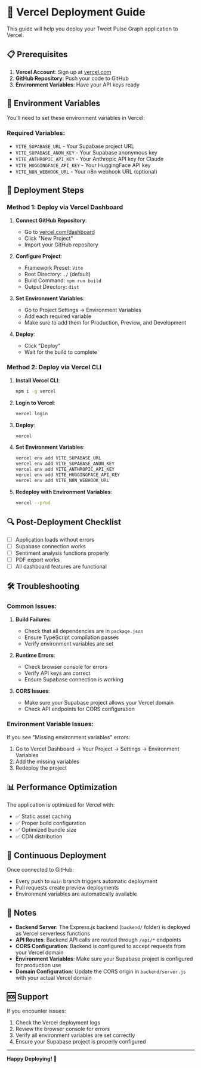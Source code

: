 # 🚀 Vercel Deployment Guide

This guide will help you deploy your Tweet Pulse Graph application to Vercel.

## 📋 Prerequisites

1. **Vercel Account**: Sign up at [vercel.com](https://vercel.com)
2. **GitHub Repository**: Push your code to GitHub
3. **Environment Variables**: Have your API keys ready

## 🔧 Environment Variables

You'll need to set these environment variables in Vercel:

### Required Variables:
- `VITE_SUPABASE_URL` - Your Supabase project URL
- `VITE_SUPABASE_ANON_KEY` - Your Supabase anonymous key
- `VITE_ANTHROPIC_API_KEY` - Your Anthropic API key for Claude
- `VITE_HUGGINGFACE_API_KEY` - Your HuggingFace API key
- `VITE_N8N_WEBHOOK_URL` - Your n8n webhook URL (optional)

## 🚀 Deployment Steps

### Method 1: Deploy via Vercel Dashboard

1. **Connect GitHub Repository**:
   - Go to [vercel.com/dashboard](https://vercel.com/dashboard)
   - Click "New Project"
   - Import your GitHub repository

2. **Configure Project**:
   - Framework Preset: `Vite`
   - Root Directory: `./` (default)
   - Build Command: `npm run build`
   - Output Directory: `dist`

3. **Set Environment Variables**:
   - Go to Project Settings → Environment Variables
   - Add each required variable
   - Make sure to add them for Production, Preview, and Development

4. **Deploy**:
   - Click "Deploy"
   - Wait for the build to complete

### Method 2: Deploy via Vercel CLI

1. **Install Vercel CLI**:
   ```bash
   npm i -g vercel
   ```

2. **Login to Vercel**:
   ```bash
   vercel login
   ```

3. **Deploy**:
   ```bash
   vercel
   ```

4. **Set Environment Variables**:
   ```bash
   vercel env add VITE_SUPABASE_URL
   vercel env add VITE_SUPABASE_ANON_KEY
   vercel env add VITE_ANTHROPIC_API_KEY
   vercel env add VITE_HUGGINGFACE_API_KEY
   vercel env add VITE_N8N_WEBHOOK_URL
   ```

5. **Redeploy with Environment Variables**:
   ```bash
   vercel --prod
   ```

## 🔍 Post-Deployment Checklist

- [ ] Application loads without errors
- [ ] Supabase connection works
- [ ] Sentiment analysis functions properly
- [ ] PDF export works
- [ ] All dashboard features are functional

## 🛠️ Troubleshooting

### Common Issues:

1. **Build Failures**:
   - Check that all dependencies are in `package.json`
   - Ensure TypeScript compilation passes
   - Verify environment variables are set

2. **Runtime Errors**:
   - Check browser console for errors
   - Verify API keys are correct
   - Ensure Supabase connection is working

3. **CORS Issues**:
   - Make sure your Supabase project allows your Vercel domain
   - Check API endpoints for CORS configuration

### Environment Variable Issues:

If you see "Missing environment variables" errors:
1. Go to Vercel Dashboard → Your Project → Settings → Environment Variables
2. Add the missing variables
3. Redeploy the project

## 📊 Performance Optimization

The application is optimized for Vercel with:
- ✅ Static asset caching
- ✅ Proper build configuration
- ✅ Optimized bundle size
- ✅ CDN distribution

## 🔄 Continuous Deployment

Once connected to GitHub:
- Every push to `main` branch triggers automatic deployment
- Pull requests create preview deployments
- Environment variables are automatically available

## 📝 Notes

- **Backend Server**: The Express.js backend (`backend/` folder) is deployed as Vercel serverless functions
- **API Routes**: Backend API calls are routed through `/api/*` endpoints
- **CORS Configuration**: Backend is configured to accept requests from your Vercel domain
- **Environment Variables**: Make sure your Supabase project is configured for production use
- **Domain Configuration**: Update the CORS origin in `backend/server.js` with your actual Vercel domain

## 🆘 Support

If you encounter issues:
1. Check the Vercel deployment logs
2. Review the browser console for errors
3. Verify all environment variables are set correctly
4. Ensure your Supabase project is properly configured

---

**Happy Deploying! 🎉**
